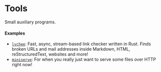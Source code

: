 # Tools

Small auxiliary programs.

#### Examples
- [`lychee`](https://github.com/lycheeverse/lychee): Fast, async, stream-based link checker written in Rust. Finds broken URLs and mail addresses inside Markdown, HTML, reStructuredText, websites and more!
- [`miniserve`](https://github.com/svenstaro/miniserve): For when you really just want to serve some files over HTTP right now!
